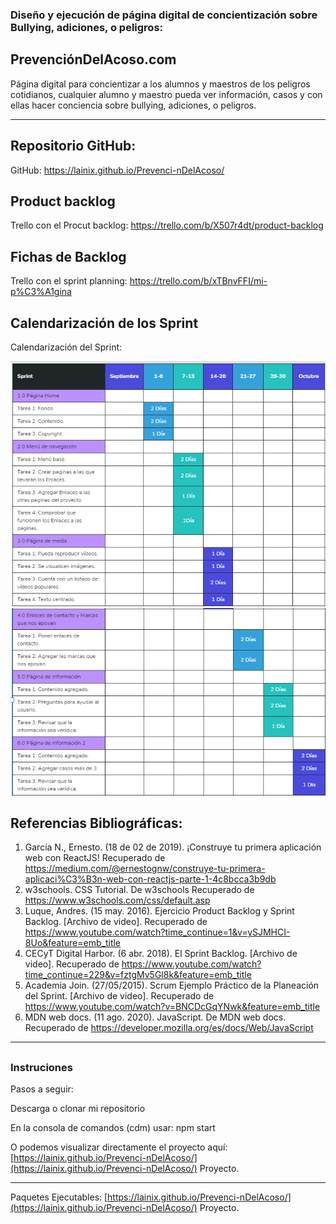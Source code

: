 ### Diseño y ejecución de página digital de concientización sobre Bullying, adiciones, o peligros:


## PrevenciónDelAcoso.com

Página digital para concientizar a los alumnos y maestros de los peligros cotidianos, cualquier alumno y maestro pueda ver información, casos y con ellas hacer conciencia sobre bullying, adiciones, o peligros.

***
##
## Repositorio GitHub: 

GitHub: https://lainix.github.io/Prevenci-nDelAcoso/

##
## Product backlog

Trello con el Procut backlog:  https://trello.com/b/X507r4dt/product-backlog

##
## Fichas de Backlog

Trello con el sprint planning: https://trello.com/b/xTBnvFFI/mi-p%C3%A1gina

##
## Calendarización de los Sprint 

Calendarización del Sprint:

![Sprint](sprint.PNG)
![Sprint_2](sprint2.PNG)

##
## Referencias Bibliográficas:

1. García N., Ernesto. (18 de 02 de 2019). ¡Construye tu primera aplicación web con ReactJS! Recuperado de https://medium.com/@ernestognw/construye-tu-primera-aplicaci%C3%B3n-web-con-reactjs-parte-1-4c8bcca3b9db
2. w3schools. CSS Tutorial. De w3schools Recuperado de https://www.w3schools.com/css/default.asp
3. Luque, Andres. (15 may. 2016). Ejercicio Product Backlog y Sprint Backlog. [Archivo de video].  Recuperado de https://www.youtube.com/watch?time_continue=1&v=ySJMHCI-8Uo&feature=emb_title
4. CECyT Digital Harbor. (6 abr. 2018). El Sprint Backlog. [Archivo de video].   Recuperado de https://www.youtube.com/watch?time_continue=229&v=fztgMv5Gl8k&feature=emb_title
5. Academia Join. (27/05/2015). Scrum Ejemplo Práctico de la Planeación del Sprint. [Archivo de video].  Recuperado de https://www.youtube.com/watch?v=BNCDcGqYNwk&feature=emb_title
6. MDN web docs. (11 ago. 2020). JavaScript. De MDN web docs.  Recuperado de  https://developer.mozilla.org/es/docs/Web/JavaScript 


***
##

### Instruciones

Pasos a seguir:

Descarga o clonar mi repositorio

En la consola de comandos (cdm) usar:
npm start


O podemos visualizar directamente el proyecto aquí: [https://lainix.github.io/Prevenci-nDelAcoso/](https://lainix.github.io/Prevenci-nDelAcoso/) Proyecto.


***
Paquetes Ejecutables: [https://lainix.github.io/Prevenci-nDelAcoso/](https://lainix.github.io/Prevenci-nDelAcoso/) Proyecto.
